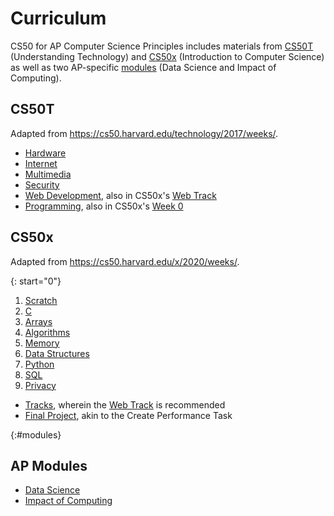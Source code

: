 # Curriculum

CS50 for AP Computer Science Principles includes materials from [CS50T](#cs50t) (Understanding Technology) and [CS50x](#cs50x) (Introduction to Computer Science) as well as two AP-specific [modules](#modules) (Data Science and Impact of Computing).

## CS50T

Adapted from <https://cs50.harvard.edu/technology/2017/weeks/>.

* [Hardware](technology/weeks/hardware/)
* [Internet](technology/weeks/internet/)
* [Multimedia](technology/weeks/multimedia/)
* [Security](technology/weeks/security/)
* [Web Development](technology/weeks/web_development/), also in CS50x's [Web Track](x/tracks/web/)
* [Programming](technology/weeks/programming/), also in CS50x's [Week 0](x/weeks/0/)

## CS50x

Adapted from <https://cs50.harvard.edu/x/2020/weeks/>.

{: start="0"}
1. [Scratch](x/weeks/0/)
1. [C](x/weeks/1/)
1. [Arrays](x/weeks/2/)
1. [Algorithms](x/weeks/3/)
1. [Memory](x/weeks/4/)
1. [Data Structures](x/weeks/5/)
1. [Python](x/weeks/6/)
1. [SQL](x/weeks/7/)
1. [Privacy](x/weeks/8/)

* [Tracks](x/tracks/), wherein the [Web Track](x/tracks/web/) is recommended
* [Final Project](x/project/), akin to the Create Performance Task

{:#modules}
## AP Modules

* [Data Science](modules/data_science/)
* [Impact of Computing](modules/impact_of_computing/)
